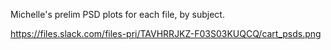 Michelle's prelim PSD plots for each file, by subject.

https://files.slack.com/files-pri/TAVHRRJKZ-F03S03KUQCQ/cart_psds.png
